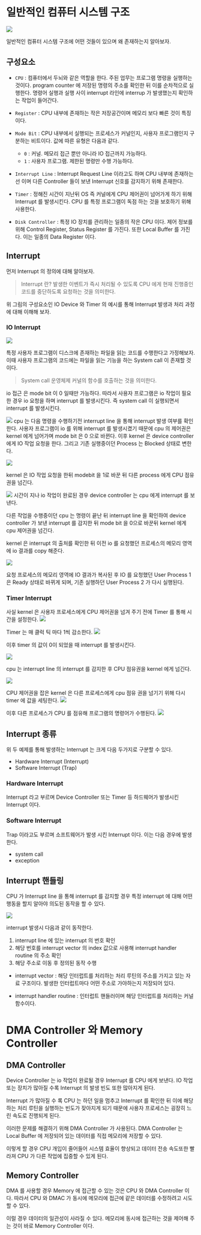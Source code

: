 
# 일반적인 컴퓨터 시스템 구조

![](/assets/images/computer_system_architecutre.png)

일반적인 컴퓨터 시스템 구조에 어떤 것들이 있으며 왜 존재하는지 알아보자.

## 구성요소

- `CPU` : 컴퓨터에서 두뇌와 같은 역할을 한다. 주된 업무는 프로그램 명령을 실행하는 것이다. program counter 에 저장된 명령의 주소를 확인한 뒤 이를 순차적으로 실행한다. 명령어 실행과 실행 사이 interrupt 라인에 interrup 가 발생했는지 확인하는 작업이 들어간다. 

- `Register` : CPU 내부에 존재하는 작은 저장공간이며 메모리 보다 빠른 것이 특징이다.

- `Mode Bit` : CPU 내부에서 실행되는 프로세스가 커널인지, 사용자 프로그램인지 구분하는 비트이다. 값에 따른 유형은 다음과 같다.
	- `0` : 커널. 메모리 접근 뿐만 아니라 IO 접근까지 가능하다.
	- `1` : 사용자 프로그램. 제한된 명령만 수행 가능하다.

- `Interrupt Line` : Interrupt Request Line 이라고도 하며 CPU 내부에 존재하는 선 이며 다른 Controller 들이 보낸 Interrupt 신호를 감지하기 위해 존재한다.

- `Timer` : 정해진 시간이 지난뒤 OS 즉 커널에게 CPU 제어권이 넘어가게 하기 위해 Interrupt 를 발생시킨다. CPU 를 특정 프로그램이 독점 하는 것을 보호하기 위해 사용한다.

- `Disk Controller` : 특정 IO 장치를 관리하는 일종의 작은 CPU 이다. 제어 정보를 위해 Control Register, Status Register 를 가진다. 또한 Local Buffer 를 가진다. 이는 일종의 Data Register 이다.

## Interrupt

먼저 Interrupt 의 정의에 대해 알아보자.


> Interrupt 란?
> 발생한 이벤트가 즉시 처리될 수 있도록 CPU 에게 현재 진행중인 코드를 중단하도록 요청하는 것을 의미한다.

위 그림의 구성요소인 IO Device 와 Timer 의 예시를 통해 Interrupt 발생과 처리 과정에 대해 이해해 보자.

### IO Interrupt

![](/assets/images/interrupt_1.png)

특정 사용자 프로그램이 디스크에 존재하는 파일을 읽는 코드를 수행한다고 가정해보자. 이때 사용자 프로그램의 코드에는 파일을 읽는 기능을 하는 System call 이 존재할 것이다.

> System call
> 운영체제 커널의 함수를 호출하는 것을 의미한다.

io 접근 은 mode bit 이 0 일때만 가능하다. 따라서 사용자 프로그램은 io 작업이 필요한 경우 io 요청을 하며 interrupt 를 발생시킨다. 즉 system call 이 실행되면서 interrupt 를 발생시킨다.

![](/assets/images/interrupt_2.png)
cpu 는 다음 명령을 수행하기전 interrupt line 을 통해 interrupt 발생 여부를 확인한다. 사용자 프로그램이 io 를 위해 interrupt 를 발생시켰기 때문에 cpu 의 제어권은 kernel 에게 넘어가며 mode bit 은 0 으로 바뀐다. 이후 kernel 은 device controller 에게 IO 작업 요청을 한다. 
그리고 기존 실행중이던 Process 는 Blocked 상태로 변한다.

![](/assets/images/interrupt_3.png)

kernel 은 IO 작업 요청을 한뒤 modebit 을 1로 바꾼 뒤 다른 process 에게 CPU 점유권을 넘긴다.

![](/assets/images/interrupt_4.png)
시간이 지나 io 작업이 완료된 경우 device controller 는 cpu 에게 interrupt 를 보낸다. 


다른 작업을 수행중이던 cpu 는 명령이 끝난 뒤 interrupt line 을 확인하여 device controller 가 보낸 interrupt 를 감지한 뒤 mode bit 을 0으로 바꾼뒤 kernel 에게 cpu 제어권을 넘긴다. 

kernel 은 interrupt 의 출처를 확인한 뒤 이전 io 를 요청했던 프로세스의 메모리 영역에 io 결과를 copy 해준다.

![](/assets/images/interrupt_5.png)

요청 프로세스의 메모리 영역에 IO 결과가 복사된 후 IO 를 요청했던 User Process 1 은 Ready 상태로 바뀌게 되며, 기존 실행하던 User Process 2 가 다시 실행된다.

### Timer Interrupt

사실 kernel 은 사용자 프로세스에게 CPU 제어권을 넘겨 주기 전에 Timer 를 통해 시간을 설정한다. 
![](/assets/images/timer1.png)

Timer 는 매 클럭 틱 마다 1씩 감소한다.
![](/assets/images/timer2.png)


이후 timer 의 값이 0이 되었을 때 interrupt 를 발생시킨다.

![](/assets/images/timer3.png)

cpu 는 interrupt line 의 interrupt 를 감지한 후 CPU 점유권을 kernel 에게 넘긴다.

![](/assets/images/timer4.png)

CPU 제어권을 잡은 kernel 은 다른 프로세스에게 cpu 점유 권을 넘기기 위해 다시 timer 에 값을 세팅한다.
![](/assets/images/timer5.png)

이후 다른 프로세스가 CPU 를 점유해 프로그램의 명령어가 수행된다.
![](/assets/images/timer6.png)

## Interrupt 종류


위 두 예제를 통해 발생하는 Interrupt 는 크게 다음 두가지로 구분할 수 있다.

- Hardware Interrupt (Interrupt)
- Software Interrupt (Trap)

### Hardware Interrupt

Interrupt 라고 부르며 Device Controller 또는 Timer 등 하드웨어가 발생시킨 Interrupt 이다. 

### Software Interrupt

Trap 이라고도 부르며 소프트웨어가 발생 시킨 Interrupt 이다. 이는 다음 경우에 발생한다.

- system call 
- exception

## Interrupt 핸들링

CPU 가 Interrupt line 을 통해 interrupt 를 감지할 경우 특정 interrupt 에 대해 어떤 행동을 할지 알아야 의도된 동작을 할 수 있다. 

![](/assets/images/interrupt_handling1.png)

interrupt 발생시 다음과 같이 동작한다.

1. interrupt line 에 있는 interrupt 의 번호 확인
2. 해당 번호를 interrupt vector 의 index 값으로 사용해 interrupt handler routine 의 주소 확인
3. 해당 주소로 이동 후 정의된 동작 수행


- interrupt vector : 해당 인터럽트를 처리하는 처리 루틴의 주소를 가지고 있는 자료 구조이다. 발생한 인터럽트마다 어떤 주소로 가야하는지 저장되어 있다.

- interrupt handler routine : 인터럽트 핸들러이며 해당 인터럽트를 처리하는 커널 함수이다.

# DMA Controller 와 Memory Controller

## DMA Controller 

Device Controller 는 io 작업이 완료될 경우 Interrupt 를 CPU 에게 보낸다. IO 작업 또는 장치가 많아질 수록 Interrupt 의 발생 빈도 또한 많아지게 된다.

Interrupt 가 많아질 수 록 CPU 는 하던 일을 멈추고 Interrupt 를 확인한 뒤 이에 해당하는 처리 루틴을 실행하는 빈도가 잦아지게 되기 때문에 사용자 프로세스는 굉장히 느린 속도로 진행되게 된다.

이러한 문제를 해결하기 위해 DMA Controller 가 사용된다. DMA Controller 는 Local Buffer 에 저장되어 있는 데이터를 직접 메모리에 저장할 수 있다. 

이렇게 할 경우 CPU 개입이 줄어들어 시스템 효율이 향상되고 데이터 전송 속도또한 빨라져 CPU 가 다른 작업에 집중할 수 있게 된다.

## Memory Controller

DMA 를 사용할 경우 Memory 에 접근할 수 있는 것은 CPU 와 DMA Controller 이다. 따라서 CPU 와 DMAC 가 동시에 메모리에 접근에 같은 데이터를 수정하려고 시도할 수 있다.

이럴 경우 데이터의 일관성이 사라질 수 있다. 메모리에 동시에 접근하는 것을 제어해 주는 것이 바로 Memory Controller 이다.
